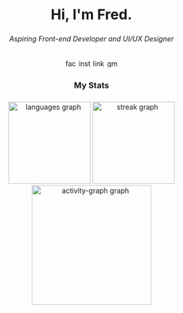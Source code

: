 <h1 align="center">Hi, I'm Fred.</h1>

###

<h6 align="center">Aspiring Front-end Developer and UI/UX Designer</h6>

###

<div align="center">
  <img src="https://raw.githubusercontent.com/maurodesouza/profile-readme-generator/master/src/assets/icons/social/facebook/default.svg" width="24" height="16" alt="facebook logo"  />
  <img src="https://raw.githubusercontent.com/maurodesouza/profile-readme-generator/master/src/assets/icons/social/instagram/default.svg" width="24" height="16" alt="instagram logo"  />
  <img src="https://raw.githubusercontent.com/maurodesouza/profile-readme-generator/master/src/assets/icons/social/linkedin/default.svg" width="24" height="16" alt="linkedin logo"  />
  <img src="https://raw.githubusercontent.com/maurodesouza/profile-readme-generator/master/src/assets/icons/social/gmail/default.svg" width="24" height="16" alt="gmail logo"  />
</div>

###

<h3 align="center">My Stats</h3>

###

<div align="center">
  <img src="https://github-readme-stats.vercel.app/api/top-langs?username=fwedwicc&locale=en&hide_title=true&layout=compact&card_width=320&langs_count=7&theme=material-palenight&hide_border=true&order=2" height="165" alt="languages graph"  />
  <img src="https://streak-stats.demolab.com?user=fwedwicc&locale=en&mode=daily&theme=material-palenight&hide_border=true&border_radius=5&order=3" height="165" alt="streak graph"  />
  <img src="https://github-readme-activity-graph.vercel.app/graph?username=fwedwicc&radius=7&theme=material-palenight&area=true&order=5&hide_border=true" height="240" alt="activity-graph graph"  />
</div>

###

<!---
<h3 align="center">My Certifications</h3>

###

<div align="center">
  <img src="https://github-readme-stats.vercel.app/api/pin/?username=fwedwicc&repo=E-Certificates&hide_border=true&show_owner=true&theme=material-palenight&icon_color=C792EA" height="120" alt="certification repo"  />
</div>
-->
